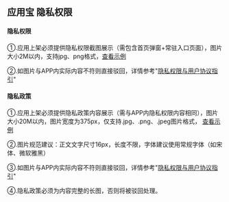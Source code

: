 ## 应用宝 隐私权限
#### 隐私权限
①.应用上架必须提供隐私权限截图展示（需包含首页弹窗+常驻入口页面），图片大小2M以内，支持jpg、png格式，[查看示例](https://cms.myapp.com/yyb/2020/02/13/1581574327207_def4f2f09316d2ceb23a39ffa5f55f30.png)

②.如图片与APP内实际内容不符则直接驳回，详情参考"[隐私权限与用户协议指引](https://wiki.open.qq.com/index.php?title=%E9%9A%90%E7%A7%81%E6%9D%83%E9%99%90%E5%AE%A1%E6%A0%B8%E8%A7%84%E8%8C%83&oldid=47718)"  


#### 隐私政策
①.应用上架必须提供隐私政策内容展示（需与APP内隐私权限内容相同），图片大小20M以内，图片宽度为375px，仅支持.jpg、.png、.jpeg图片格式， [查看示例](https://d3g.qq.com/qzone/privacyimg20200821.jpg)

②.图片规范建议：正文文字尺寸16px，长度不限，字体建议使用常规字体（如宋体、微软雅黑）

③.如图片与APP内实际内容不符则直接驳回，详情参考"[隐私权限与用户协议指引](https://wiki.open.qq.com/index.php?title=%E9%9A%90%E7%A7%81%E6%9D%83%E9%99%90%E5%AE%A1%E6%A0%B8%E8%A7%84%E8%8C%83)"

④.隐私政策必须为内容完整的长图，否则将被驳回处理。